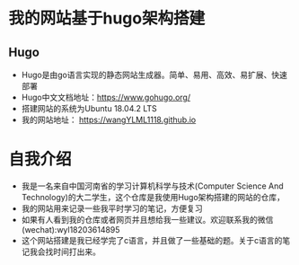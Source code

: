 
# 我的网站基于hugo架构搭建
## Hugo
* Hugo是由go语言实现的静态网站生成器。简单、易用、高效、易扩展、快速部署
* Hugo中文文档地址：https://www.gohugo.org/
* 搭建网站的系统为Ubuntu 18.04.2 LTS
* 我的网站地址： https://wangYLML1118.github.io

# 自我介绍
* 我是一名来自中国河南省的学习计算机科学与技术(Computer Science And Technology)的大二学生，这个仓库是我使用Hugo架构搭建的网站的仓库，
* 我的网站用来记录一些我平时学习的笔记，方便复习
* 如果有人看到我的仓库或者网页并且想给我一些建议。欢迎联系我的微信(wechat):wyl18203614895
* 这个网站搭建是我已经学完了c语言，并且做了一些基础的题。关于c语言的笔记我会找时间打出来。
